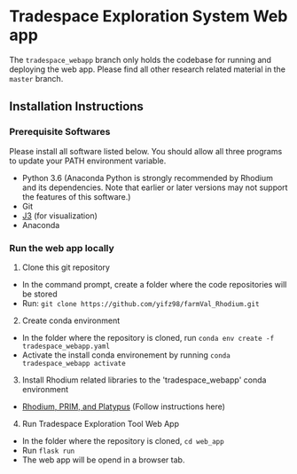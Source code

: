# Tradespace Exploration System Web app

The `tradespace_webapp` branch only holds the codebase for running and deploying the web app. 
Please find all other research related material in the `master` branch.

## Installation Instructions

### Prerequisite  Softwares
Please install all software listed below. You should allow all three programs to update your PATH environment variable.
- Python 3.6 (Anaconda Python is strongly recommended by Rhodium and its dependencies. Note that earlier or later versions may not support the features of this software.)
- Git
- [J3](https://github.com/Project-Platypus/J3) (for visualization)
- Anaconda

### Run the web app locally
1. Clone this git repository
- In the command prompt, create a folder where the code repositories will be stored
- Run: `git clone https://github.com/yifz98/farmVal_Rhodium.git`
2. Create conda environment
- In the folder where the repository is cloned, run `conda env create -f tradespace_webapp.yaml`
- Activate the install conda environement by running `conda tradespace_webapp activate`
3. Install Rhodium related libraries to the 'tradespace_webapp' conda environment
- [Rhodium, PRIM, and Platypus](https://github.com/Project-Platypus/Rhodium/blob/master/INSTALL.md) (Follow instructions here)
4. Run Tradespace Exploration Tool Web App
- In the folder where the repository is cloned, `cd web_app`
- Run `flask run`
- The web app will be opend in a browser tab.
